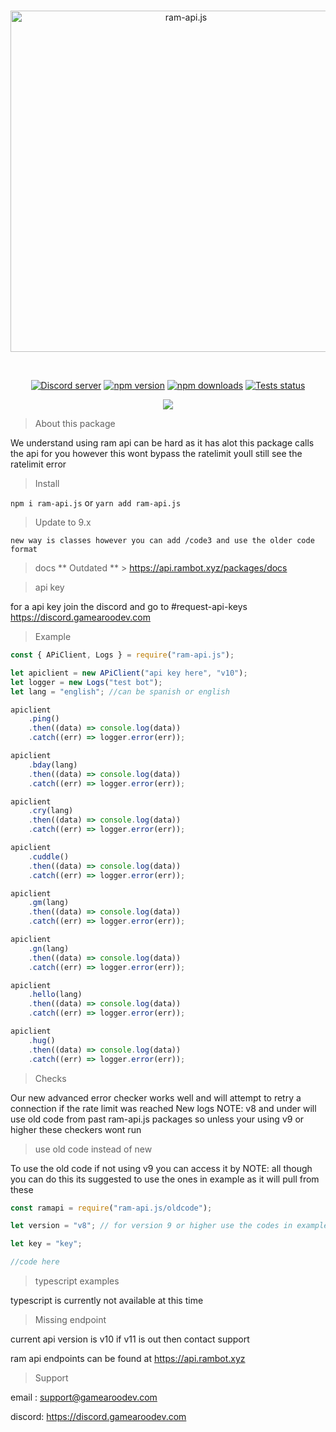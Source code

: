 <div align="center">
  <br />
  <p>
    <a href="https://api.rambot.xyz"><img src="https://gamearoo.top/ram/ramapijs.png" width="546" alt="ram-api.js" /></a>
  </p>
  <br />
  <p>
    <a href="https://discord.gg/5a93U2xYjZ"><img src="https://img.shields.io/discord/605900262581993472?color=5865F2&logo=discord&logoColor=white" alt="Discord server" /></a>
    <a href="https://www.npmjs.com/package/ram-api.js"><img src="https://img.shields.io/npm/v/ram-api.js.svg" alt="npm version" /></a>
    <a href="https://www.npmjs.com/package/ram-api.js"><img src="https://img.shields.io/npm/dt/ram-api.js.svg?maxAge=3600" alt="npm downloads" /></a>
    <a href="https://github.com/Gamearoos-development/ram-api.js/actions"><img src="https://github.com/Gamearoos-development/ram-api.js/actions/workflows/text.yml/badge.svg" alt="Tests status" /></a>
  </p>
  <a href="https://nodei.co/npm/ram-api.js/"><img src="https://nodei.co/npm/ram-api.js.png?downloads=true&downloadRank=true&stars=true"></a>
</div>

> About this package

We understand using ram api can be hard as it has alot this package calls the api for you however this wont bypass the ratelimit youll still see the ratelimit error

> Install

`npm i ram-api.js` or `yarn add ram-api.js`

> Update to 9.x

```text
new way is classes however you can add /code3 and use the older code format
```

> docs
> ** Outdated ** > https://api.rambot.xyz/packages/docs

> api key

for a api key join the discord and go to #request-api-keys https://discord.gamearoodev.com

> Example

```javascript
const { APiClient, Logs } = require("ram-api.js");

let apiclient = new APiClient("api key here", "v10");
let logger = new Logs("test bot");
let lang = "english"; //can be spanish or english

apiclient
	.ping()
	.then((data) => console.log(data))
	.catch((err) => logger.error(err));

apiclient
	.bday(lang)
	.then((data) => console.log(data))
	.catch((err) => logger.error(err));

apiclient
	.cry(lang)
	.then((data) => console.log(data))
	.catch((err) => logger.error(err));

apiclient
	.cuddle()
	.then((data) => console.log(data))
	.catch((err) => logger.error(err));

apiclient
	.gm(lang)
	.then((data) => console.log(data))
	.catch((err) => logger.error(err));

apiclient
	.gn(lang)
	.then((data) => console.log(data))
	.catch((err) => logger.error(err));

apiclient
	.hello(lang)
	.then((data) => console.log(data))
	.catch((err) => logger.error(err));

apiclient
	.hug()
	.then((data) => console.log(data))
	.catch((err) => logger.error(err));
```

> Checks

Our new advanced error checker works well and will attempt to retry a connection if the rate limit was reached
New logs
NOTE: v8 and under will use old code from past ram-api.js packages so unless your using v9 or higher these checkers wont run

> use old code instead of new

To use the old code if not using v9 you can access it by
NOTE: all though you can do this its suggested to use the ones in example as it will pull from these

```javascript
const ramapi = require("ram-api.js/oldcode");

let version = "v8"; // for version 9 or higher use the codes in example

let key = "key";

//code here
```

> typescript examples

typescript is currently not available at this time

> Missing endpoint

current api version is v10 if v11 is out then contact support

ram api endpoints can be found at https://api.rambot.xyz

> Support

email : support@gamearoodev.com

discord: https://discord.gamearoodev.com
